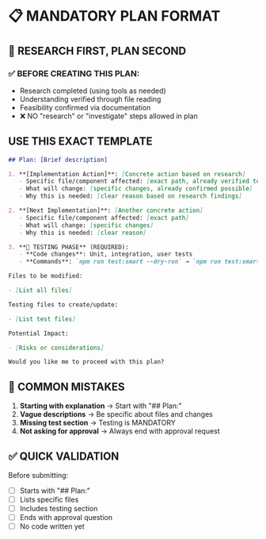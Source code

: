 # 📋 MANDATORY PLAN FORMAT

## 🔬 RESEARCH FIRST, PLAN SECOND

### ✅ BEFORE CREATING THIS PLAN:

- Research completed (using tools as needed)
- Understanding verified through file reading
- Feasibility confirmed via documentation
- ❌ NO "research" or "investigate" steps allowed in plan

## USE THIS EXACT TEMPLATE

```markdown
## Plan: [Brief description]

1. **[Implementation Action]**: [Concrete action based on research]
   - Specific file/component affected: [exact path, already verified to exist]
   - What will change: [specific changes, already confirmed possible]
   - Why this is needed: [clear reason based on research findings]

2. **[Next Implementation]**: [Another concrete action]
   - Specific file/component affected: [exact path]
   - What will change: [specific changes]
   - Why this is needed: [clear reason]

3. **🧪 TESTING PHASE** (REQUIRED):
   - **Code changes**: Unit, integration, user tests
   - **Commands**: `npm run test:smart --dry-run` → `npm run test:smart` → `npm run build`

Files to be modified:

- [List all files]

Testing files to create/update:

- [List test files]

Potential Impact:

- [Risks or considerations]

Would you like me to proceed with this plan?
```

## 🚫 COMMON MISTAKES

1. **Starting with explanation** → Start with "## Plan:"
2. **Vague descriptions** → Be specific about files and changes
3. **Missing test section** → Testing is MANDATORY
4. **Not asking for approval** → Always end with approval request

## ✅ QUICK VALIDATION

Before submitting:

- [ ] Starts with "## Plan:"
- [ ] Lists specific files
- [ ] Includes testing section
- [ ] Ends with approval question
- [ ] No code written yet
